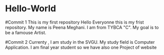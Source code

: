 # Hello-World

#Commit 1
This is my first repository
Hello Everyonne this is my frist repository.
My name is Peena Meghani.
I am from TYBCA "C".
My goal is to be a famouse Artist.

#Commit 2
Currenty , I am study in the SVGU.
My study field is Computer Application.
I am final year student so we have also one Project of website
